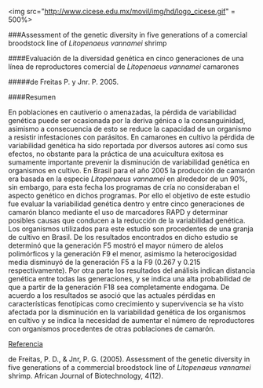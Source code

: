 <img src="http://www.cicese.edu.mx/movil/img/hd/logo_cicese.gif" = 500%>

###Assessment of the genetic diversity in five generations of a comercial broodstock line of *Litopenaeus vannamei* shrimp

####Evaluación de la diversidad genética en cinco generaciones de una línea de reproductores comercial de *Litopenaeus vannamei* camarones


#####de Freitas P. y Jnr. P. 2005. 

####Resumen

En poblaciones en cautiverio o amenazadas, la pérdida de variabilidad genética puede ser ocasionada por la deriva génica o la 
consanguinidad, asimismo a consecuencia de esto se reduce la capacidad de un organismo a resistir infestaciones con parásitos. En camarones
en cultivo la pérdida de variabilidad genética ha sido reportada por diversos autores así como sus efectos, no obstante para la práctica 
de una acuicultura exitosa es sumamente importante prevenir la disminución de variabilidad genética en organismos en cultivo. En Brasil 
para el año 2005 la producción de camarón era basada en la especie *Litopenaeus vannamei* en alrededor de un 90%, sin embargo, para esta
fecha los programas de cría no consideraban el aspecto genético en dichos programas. Por ello el objetivo de este estudio fue evaluar 
la variabilidad genética dentro y entre cinco generaciones de camarón blanco mediante el uso de marcadores RAPD y determinar posibles 
causas que conducen a la reducción de la variabilidad genética. Los organismos utilizados para este estudio son procedentes de una granja
de cultivo en Brasil. De los resultados encontrados en dicho estudio se determinó que la generación F5 mostró el mayor número 
de alelos polimórficos y la generación F9 el menor, asimismo la heterocigosidad media disminuyó de la generación F5 a la F9 (0.267 y 0.215
respectivamente). Por otra parte los resultados del análisis indican distancia genética entre todas las generaciones, y se indica una alta
probabilidad de que a partir de la generación F18 sea completamente endogama. De acuerdo a los resultados se asoció que las actuales
pérdidas en características fenotípicas como crecimiento y supervivencia se ha visto afectada por la disminución en la variabilidad 
genética de los organismos en cultivo y se indica la necesidad de aumentar el número de reproductores con organismos procedentes de otras
poblaciones de camarón. 

[Referencia](http://www.ajol.info/index.php/ajb/article/view/71450)

de Freitas, P. D., & Jnr, P. G. (2005). Assessment of the genetic diversity in five generations of a commercial broodstock line of
*Litopenaeus vannamei* shrimp. African Journal of Biotechnology, 4(12).
